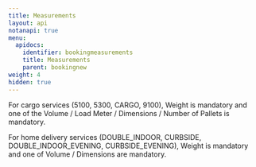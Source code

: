 ```yaml
---
title: Measurements
layout: api
notanapi: true
menu:
  apidocs:
    identifier: bookingmeasurements
    title: Measurements
    parent: bookingnew
weight: 4
hidden: true
---
```


For cargo services (5100, 5300, CARGO, 9100), Weight is mandatory and one of the Volume / Load Meter / Dimensions / Number of Pallets is mandatory.

For home delivery services (DOUBLE_INDOOR, CURBSIDE, DOUBLE_INDOOR_EVENING, CURBSIDE_EVENING), Weight is mandatory and one of Volume / Dimensions are mandatory.
